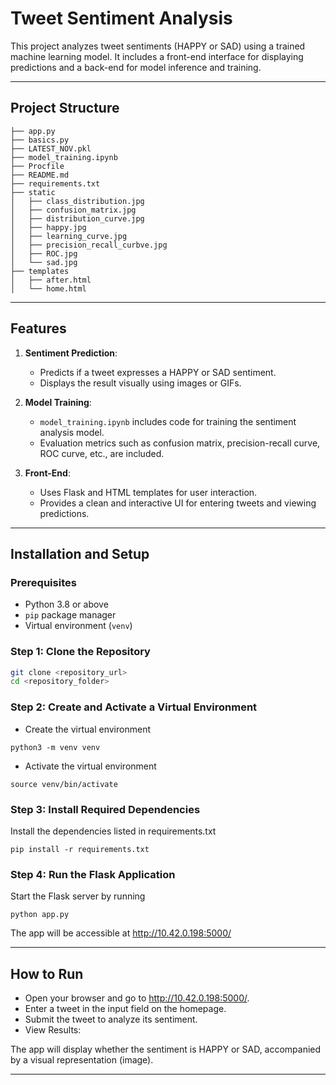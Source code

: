 # Tweet Sentiment Analysis

This project analyzes tweet sentiments (HAPPY or SAD) using a trained machine learning model. It includes a front-end interface for displaying predictions and a back-end for model inference and training.

---

## Project Structure
```
├── app.py
├── basics.py
├── LATEST_NOV.pkl
├── model_training.ipynb
├── Procfile
├── README.md
├── requirements.txt
├── static
│   ├── class_distribution.jpg
│   ├── confusion_matrix.jpg
│   ├── distribution_curve.jpg
│   ├── happy.jpg
│   ├── learning_curve.jpg
│   ├── precision_recall_curbve.jpg
│   ├── ROC.jpg
│   └── sad.jpg
├── templates
│   ├── after.html
│   └── home.html
```


---

## Features

1. **Sentiment Prediction**:
   - Predicts if a tweet expresses a HAPPY or SAD sentiment.
   - Displays the result visually using images or GIFs.

2. **Model Training**:
   - `model_training.ipynb` includes code for training the sentiment analysis model.
   - Evaluation metrics such as confusion matrix, precision-recall curve, ROC curve, etc., are included.

3. **Front-End**:
   - Uses Flask and HTML templates for user interaction.
   - Provides a clean and interactive UI for entering tweets and viewing predictions.
---

## Installation and Setup

### Prerequisites

- Python 3.8 or above
- `pip` package manager
- Virtual environment (`venv`)

### Step 1: Clone the Repository

```bash
git clone <repository_url>
cd <repository_folder>
```

### Step 2: Create and Activate a Virtual Environment

* Create the virtual environment
```
python3 -m venv venv
```

* Activate the virtual environment
```
source venv/bin/activate
```

### Step 3: Install Required Dependencies
Install the dependencies listed in requirements.txt
```
pip install -r requirements.txt
```

### Step 4: Run the Flask Application
Start the Flask server by running
```
python app.py
```

The app will be accessible at http://10.42.0.198:5000/

---
## How to Run

* Open your browser and go to http://10.42.0.198:5000/.
* Enter a tweet in the input field on the homepage.
* Submit the tweet to analyze its sentiment.
* View Results:

The app will display whether the sentiment is HAPPY or SAD, accompanied by a visual representation (image).
 
---